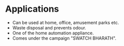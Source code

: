 # Applications
* Can be used at home, office, amusement parks etc.
* Waste disposal and prevents odour.
* One of the home automation appliance.
* Comes under the campaign "SWATCH BHARATH".
